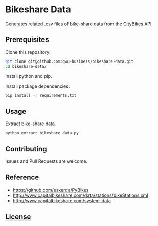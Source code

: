 # Bikeshare Data

Generates related .csv files of bike-share data from the [CityBikes API](http://api.citybik.es/v2/).

## Prerequisites

Clone this repository:

```` sh
git clone git@github.com:gwu-business/bikeshare-data.git
cd bikeshare-data/
````

Install python and pip.

Install package dependencies:

```` sh
pip install -r requirements.txt
````

## Usage

Extract bike-share data.

```` sh
python extract_bikeshare_data.py
````

## Contributing

Issues and Pull Requests are welcome.

## Reference

  + https://github.com/eskerda/PyBikes
  + http://www.capitalbikeshare.com/data/stations/bikeStations.xml
  + http://www.capitalbikeshare.com/system-data

## [License](LICENSE.md)
